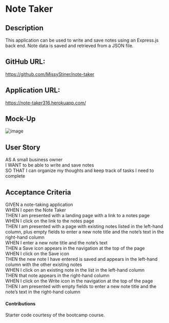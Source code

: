# Note Taker

## Description
This application can be used to write and save notes using an Express.js back end. Note data is saved and retrieved from a JSON file.

## GitHub URL:
https://github.com/MissyStiner/note-taker

## Application URL:
https://note-taker316.herokuapp.com/

## Mock-Up
![image](https://user-images.githubusercontent.com/85651869/141357964-ae7b63ac-6733-4c35-8b84-b907138b7814.png)

## User Story
AS A small business owner<br>
I WANT to be able to write and save notes<br>
SO THAT I can organize my thoughts and keep track of tasks I need to complete

## Acceptance Criteria
GIVEN a note-taking application<br>
WHEN I open the Note Taker<br>
THEN I am presented with a landing page with a link to a notes page<br>
WHEN I click on the link to the notes page<br>
THEN I am presented with a page with existing notes listed in the left-hand column, plus empty fields to enter a new note title and the note’s text in the right-hand column<br>
WHEN I enter a new note title and the note’s text<br>
THEN a Save icon appears in the navigation at the top of the page<br>
WHEN I click on the Save icon<br>
THEN the new note I have entered is saved and appears in the left-hand column with the other existing notes<br>
WHEN I click on an existing note in the list in the left-hand column<br>
THEN that note appears in the right-hand column<br>
WHEN I click on the Write icon in the navigation at the top of the page<br>
THEN I am presented with empty fields to enter a new note title and the note’s text in the right-hand column

#### Contributions
Starter code courtesy of the bootcamp course.

